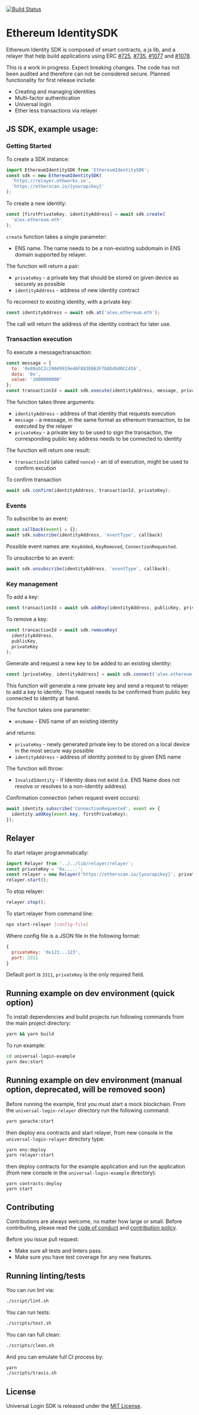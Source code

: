 [![Build Status](https://travis-ci.com/EthWorks/UniversalLoginSDK.svg?branch=master)](https://travis-ci.com/EthWorks/UniversalLoginSDK)

# Ethereum IdentitySDK

Ethereum Identity SDK is composed of smart contracts, a js lib, and a relayer that help build applications using ERC [#725](https://github.com/ethereum/EIPs/blob/master/EIPS/eip-725.md), [#735](https://github.com/ethereum/EIPs/issues/735), [#1077](https://github.com/ethereum/EIPs/pull/1077) and [#1078](https://github.com/ethereum/EIPs/pull/1078).

This is a work in progress. Expect breaking changes. The code has not been audited and therefore can not be considered secure.
Planned functionality for first release include:

- Creating and managing identities
- Multi-factor authentication
- Universal login
- Ether less transactions via relayer

## JS SDK, example usage:

### Getting Started

To create a SDK instance:

```js
import EthereumIdentitySDK from 'EthereumIdentitySDK';
const sdk = new EthereumIdentitySDK(
  'https://relayer.ethworks.io',
  'https://etherscan.io/{yourapikey}'
);
```

To create a new identity:

```js
const [firstPrivateKey, identityAddress] = await sdk.create(
  'alex.ethereum.eth'
);
```

`create` function takes a single parameter:

- ENS name. The name needs to be a non-existing subdomain in ENS domain supported by relayer.

The function will return a pair:

- `privateKey` - a private key that should be stored on given device as securely as possible
- `identityAddress` - address of new identity contract

To reconnect to existing identity, with a private key:

```js
const identityAddress = await sdk.at('alex.ethereum.eth');
```

The call will return the address of the identity contract for later use.

### Transaction execution

To execute a message/transaction:

```js
const message = {
  to: '0x88a5C2c290d9919e46F883EB62F7b8Dd9d0CC45b',
  data: '0x',
  value: '1000000000'
};
const transactionId = await sdk.execute(identityAddress, message, privateKey);
```

The function takes three arguments:

- `identityAddress` - address of that identity that requests execution
- `message` - a message, in the same format as ethereum transaction, to be executed by the relayer
- `privateKey` - a private key to be used to sign the transaction, the corresponding public key address needs to be connected to identity

The function will return one result:

- `transactionId` (also called `nonce`) - an id of execution, might be used to confirm excution

To confirm transaction

```js
await sdk.confirm(identityAddress, transactionId, privateKey);
```

### Events

To subscribe to an event:

```js
const callback(event) = {};
await sdk.subscribe(identityAddress, 'eventType', callback)
```

Possible event names are: `KeyAdded`, `KeyRemoved`, `ConnectionRequested`.

To unsubscribe to an event:

```js
await sdk.unsubscribe(identityAddress, 'eventType', callback);
```

### Key management

To add a key:

```js
const transactionId = await sdk.addKey(identityAddress, publicKey, privateKey);
```

To remove a key:

```js
const transactionId = await sdk.removeKey(
  identityAddress,
  publicKey,
  privateKey
);
```

Generate and request a new key to be added to an existing identity:

```js
const [privateKey, identityAddress] = await sdk.connect('alex.ethereum.eth');
```

This function will generate a new private key and send a request to relayer to add a key to identity. The request needs to be confirmed from public key connected to identity at hand.

The function takes one parameter:

- `ensName` - ENS name of an existing identity

and returns:

- `privateKey` - newly generated private key to be stored on a local device in the most secure way possible
- `identityAddress` - address of identity pointed to by given ENS name

The function will throw:

- `InvalidIdentity` - if Identity does not exist (i.e. ENS Name does not resolve or resolves to a non-identity address)

Confirmation connection (when request event occurs):

```js
await identity.subscribe('ConnectionRequested', event => {
  identity.addKey(event.key, firstPrivateKey);
});
```

## Relayer

To start relayer programmatically:

```js
import Relayer from '../../lib/relayer/relayer';
const privateKey = '0x.....';
const relayer = new Relayer('https://etherscan.io/{yourapikey}', privateKey);
relayer.start();
```

To stop relayer:

```js
relayer.stop();
```

To start relayer from command line:

```sh
npx start-relayer [config-file]
```

Where config file is a JSON file in the following format:

```js
{
  privateKey: '0x123...123',
  port: 3311
}
```

Default port is `3311`, `privateKey` is the only required field.

## Running example on dev environment (quick option)

To install dependencies and build projects run following commands from the main project directory:

```sh
yarn && yarn build
```

To run example:

```sh
cd universal-login-example
yarn dev:start
```

## Running example on dev environment (manual option, deprecated, will be removed soon)

Before running the example, first you must start a mock blockchain. From the `universal-login-relayer` directory run the following command:

```sh
yarn ganache:start
```

then deploy ens contracts and start relayer, from new console in the `universal-login-relayer` directory type:

```sh
yarn ens:deploy
yarn relayer:start
```

then deploy contracts for the example application and run the application (from new console in the `universal-login-example` directory):

```
yarn contracts:deploy
yarn start
```

## Contributing

Contributions are always welcome, no matter how large or small. Before contributing, please read the [code of conduct](https://github.com/EthWorks/UniversalLoginSDK/blob/master/CODE_OF_CONDUCT.md) and [contribution policy](https://github.com/EthWorks/UniversalLoginSDK/blob/master/CONTRIBUTION.md).

Before you issue pull request:
* Make sure all tests and linters pass.
* Make sure you have test coverage for any new features.


## Running linting/tests

You can run lint via:

```sh
./script/lint.sh
```

You can run tests:

```sh
./scripts/test.sh
```

You can ran full clean:
```sh
./scripts/clean.sh
```

And you can emulate full CI process by:
```sh
yarn
./scripts/travis.sh
```

## License

Universal Login SDK is released under the [MIT License](https://opensource.org/licenses/MIT).
